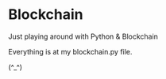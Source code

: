 # Blockchain
Just playing around with Python &amp; Blockchain


Everything is at my blockchain.py file.

(^_^)

